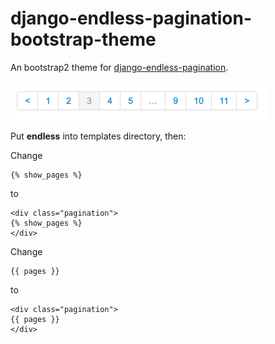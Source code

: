 django-endless-pagination-bootstrap-theme
=========================================

An bootstrap2 theme for [django-endless-pagination](https://github.com/frankban/django-endless-pagination).

![screenshot.png](https://github.com/mozillazg/django-endless-pagination-bootstrap-theme/raw/master/screenshot.png)

Put **endless** into templates directory, then:

Change
```
{% show_pages %}
```
to
```
<div class="pagination">
{% show_pages %}
</div>
```
Change
```
{{ pages }}
```
to
```
<div class="pagination">
{{ pages }}
</div>
```    


